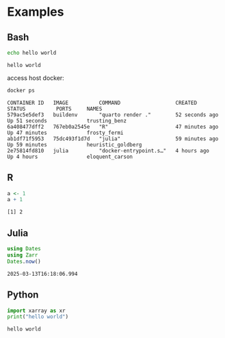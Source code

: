 # Examples


## Bash

``` bash
echo hello world
```

    hello world

access host docker:

``` bash
docker ps
```

    CONTAINER ID   IMAGE          COMMAND                  CREATED          STATUS          PORTS     NAMES
    579ac5e5def3   buildenv       "quarto render ."        52 seconds ago   Up 51 seconds             trusting_benz
    6a408477dff2   767eb0a2545e   "R"                      47 minutes ago   Up 47 minutes             frosty_fermi
    ab1df71f5953   75dc493f1d7d   "julia"                  59 minutes ago   Up 59 minutes             heuristic_goldberg
    2e75814fd810   julia          "docker-entrypoint.s…"   4 hours ago      Up 4 hours                eloquent_carson

## R

``` r
a <- 1
a + 1
```

    [1] 2

## Julia

``` julia
using Dates
using Zarr
Dates.now()
```

    2025-03-13T16:18:06.994

## Python

``` python
import xarray as xr
print("hello world")
```

    hello world
